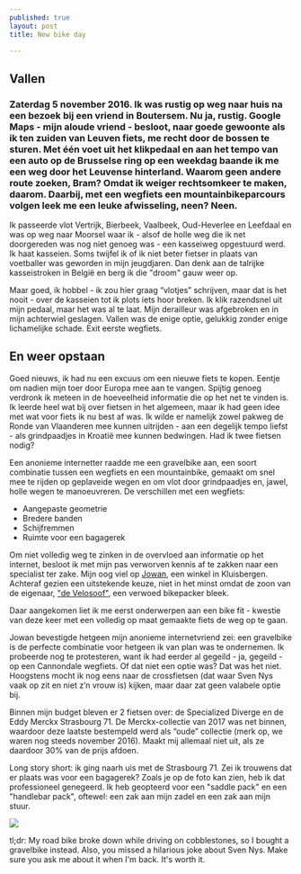 ```yaml
---
published: true
layout: post
title: New bike day

---
```


## Vallen

### Zaterdag 5 november 2016. Ik was rustig op weg naar huis na een bezoek bij een vriend in Boutersem. Nu ja, rustig. Google Maps - mijn aloude vriend - besloot, naar goede gewoonte als ik ten zuiden van Leuven fiets, me recht door de bossen te sturen. Met één voet uit het klikpedaal en aan het tempo van een auto op de Brusselse ring op een weekdag baande ik me een weg door het Leuvense hinterland. Waarom geen andere route zoeken, Bram? Omdat ik weiger rechtsomkeer te maken, daarom. Daarbij, met een wegfiets een mountainbikeparcours volgen leek me een leuke afwisseling, neen? Neen.

Ik passeerde vlot Vertrijk, Bierbeek, Vaalbeek, Oud-Heverlee en Leefdaal en was op weg naar Moorsel waar ik - alsof de holle weg die ik net doorgereden was nog niet genoeg was - een kasseiweg opgestuurd werd. Ik haat kasseien. Soms twijfel ik of ik niet beter fietser in plaats van voetballer was geworden in mijn jeugdjaren. Dan denk aan de talrijke kasseistroken in België en berg ik die "droom" gauw weer op.

Maar goed, ik hobbel - ik zou hier graag “vlotjes” schrijven, maar dat is het nooit - over de kasseien tot ik plots iets hoor breken. Ik klik razendsnel uit mijn pedaal, maar het was al te laat. Mijn derailleur was afgebroken en in mijn achterwiel geslagen. Vallen was de enige optie, gelukkig zonder enige lichamelijke schade. Exit eerste wegfiets.

## En weer opstaan
Goed nieuws, ik had nu een excuus om een nieuwe fiets te kopen. Eentje om nadien mijn toer door Europa mee aan te vangen. Spijtig genoeg verdronk ik meteen in de hoeveelheid informatie die op het net te vinden is. Ik leerde heel wat bij over fietsen in het algemeen, maar ik had geen idee met wat voor fiets ik nu best af was. Ik wilde er namelijk zowel pakweg de Ronde van Vlaanderen mee kunnen uitrijden - aan een degelijk tempo liefst - als grindpaadjes in Kroatië mee kunnen bedwingen. Had ik twee fietsen nodig?

Een anonieme internetter raadde me een gravelbike aan, een soort combinatie tussen een wegfiets en een mountainbike, gemaakt om snel mee te rijden op geplaveide wegen en om vlot door grindpaadjes en, jawel, holle wegen te manoeuvreren. De verschillen met een wegfiets:

- Aangepaste geometrie 
- Bredere banden
- Schijfremmen
- Ruimte voor een bagagerek

Om niet volledig weg te zinken in de overvloed aan informatie op het internet, besloot ik met mijn pas verworven kennis af te zakken naar een specialist ter zake. Mijn oog viel op [Jowan](http://www.jowan.be/ "Jowan - supporting cyclists since 1979"), een winkel in Kluisbergen. Achteraf gezien een uitstekende keuze, niet in het minst omdat de zoon van de eigenaar, ["de Velosoof"](https://joeriwannijn.wordpress.com/ "Joeri Wannijn - Life is a cycle."), een verwoed bikepacker bleek.

Daar aangekomen liet ik me eerst onderwerpen aan een bike fit - kwestie van deze keer met een volledig op maat gemaakte fiets de weg op te gaan.

Jowan bevestigde hetgeen mijn anonieme internetvriend zei: een gravelbike is de perfecte combinatie voor hetgeen ik van plan was te ondernemen. Ik probeerde nog te protesteren, want ik had eerder al gegeild - ja, gegeild - op een Cannondale wegfiets. Of dat niet een optie was? Dat was het niet. Hoogstens mocht ik nog eens naar de crossfietsen (dat waar Sven Nys vaak op zit en niet z’n vrouw is) kijken, maar daar zat geen valabele optie bij.

Binnen mijn budget bleven er 2 fietsen over: de Specialized Diverge en de Eddy Merckx Strasbourg 71. De Merckx-collectie van 2017 was net binnen, waardoor deze laatste bestempeld werd als “oude” collectie (merk op, we waren nog steeds november 2016). Maakt mij allemaal niet uit, als ze daardoor 30% van de prijs afdoen. 

Long story short: ik ging naarh uis met de Strasbourg 71. Zei ik trouwens dat er plaats was voor een bagagerek? Zoals je op de foto kan zien, heb ik dat professioneel genegeerd. Ik heb geopteerd voor een "saddle pack" en een "handlebar pack", oftewel: een zak aan mijn zadel en een zak aan mijn stuur.

<img src="https://bramm.github.io/emstrasbourg.jpg" class="fit image">

tl;dr: My road bike broke down while driving on cobblestones, so I bought a gravelbike instead. Also, you missed a hilarious joke about Sven Nys. Make sure you ask me about it when I'm back. It's worth it.

